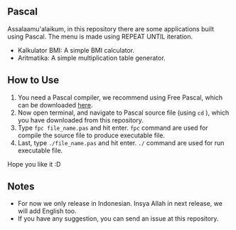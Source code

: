 ## Pascal

Assalaamu'alaikum, in this repository there are some applications built using Pascal. The menu is made using REPEAT UNTIL iteration. 
<ul>
  <li>Kalkulator BMI: A simple BMI calculator.</li>
  <li>Aritmatika: A simple multiplication table generator.</li>
</ul>

## How to Use

1. You need a Pascal compiler, we recommend using Free Pascal, which can be downloaded <a href="https://www.freepascal.org/download.html">here</a>.
2. Now open terminal, and navigate to Pascal source file (using <code>cd</code> ), which you have downloaded from this repository.
3. Type <code>fpc file_name.pas</code> and hit enter. <code>fpc</code> command are used for compile the source file to produce executable file.
4. Last, type <code>./file_name.pas</code> and hit enter. <code>./</code> command are used for run executable file.

Hope you like it :D

## Notes
<ul>
  <li>For now we only release in Indonesian. Insya Allah in next release, we will add English too.</li>
  <li>If you have any suggestion, you can send an issue at this repository.</li>
</ul>
